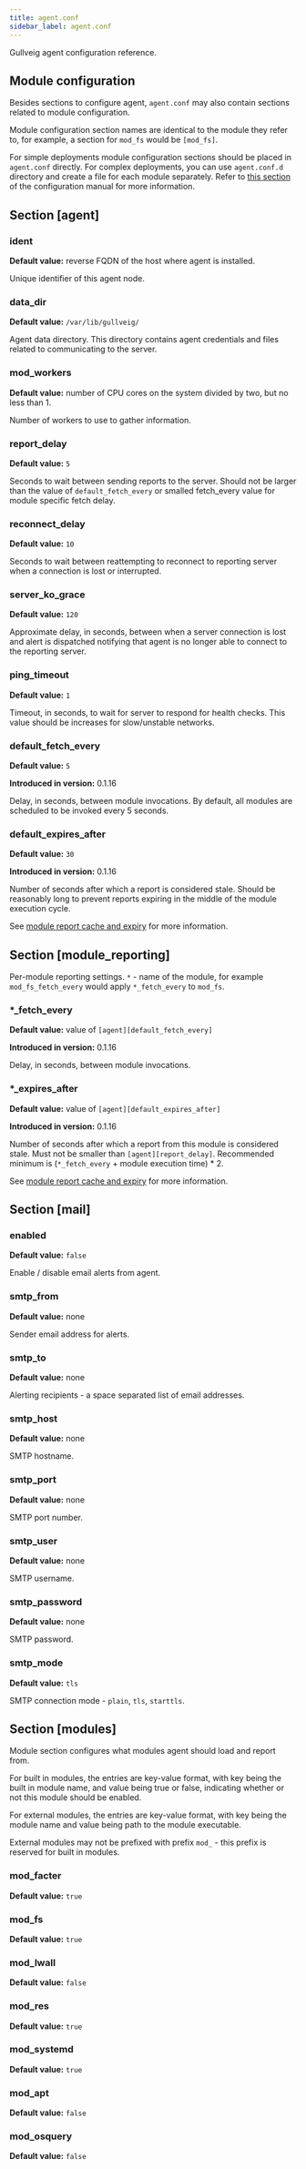 ```yaml
---
title: agent.conf
sidebar_label: agent.conf
---
```


Gullveig agent configuration reference.

## Module configuration

Besides sections to configure agent, `agent.conf` may also contain sections related to module configuration.

Module configuration section names are identical to the module they refer to, for example,
a section for `mod_fs` would be `[mod_fs]`.

For simple deployments module configuration sections should be placed in `agent.conf` directly. For
complex deployments, you can use `agent.conf.d` directory and create a file for each module separately. Refer to [this section](./about.md#compartmentalizing-complex-configuration) of the configuration manual for more information.

## Section [agent]

### ident
**Default value:** reverse FQDN of the host where agent is installed.

Unique identifier of this agent node.

### data_dir
**Default value:** `/var/lib/gullveig/`

Agent data directory. This directory contains agent credentials and files related to
communicating to the server.

### mod_workers
**Default value:** number of CPU cores on the system divided by two, but no less than 1.

Number of workers to use to gather information.

### report_delay
**Default value:** `5`

Seconds to wait between sending reports to the server. Should not be larger than the value
of `default_fetch_every` or smalled fetch_every value for module specific fetch delay.

### reconnect_delay
**Default value:** `10`

Seconds to wait between reattempting to reconnect to reporting server when a connection is lost or interrupted.

### server_ko_grace
**Default value:** `120`

Approximate delay, in seconds, between when a server connection is lost and alert is dispatched notifying that agent is no longer able to connect to the reporting server.

### ping_timeout
**Default value:** `1`

Timeout, in seconds, to wait for server to respond for health checks. This value should be increases for slow/unstable networks.

### default_fetch_every
**Default value:** `5`

**Introduced in version:** 0.1.16

Delay, in seconds, between module invocations. By default, all modules are scheduled to be invoked every 5 seconds.

### default_expires_after
**Default value:** `30`

**Introduced in version:** 0.1.16

Number of seconds after which a report is considered stale. Should be reasonably long to prevent reports expiring
in the middle of the module execution cycle.

See [module report cache and expiry](../advanced/reporting.md#module-report-caching-and-expiry) for
more information.

## Section [module_reporting]
Per-module reporting settings. `*` - name of the module, for example `mod_fs_fetch_every` would apply 
`*_fetch_every` to `mod_fs`.

### *_fetch_every
**Default value:** value of `[agent][default_fetch_every]`

**Introduced in version:** 0.1.16

Delay, in seconds, between module invocations.

### *_expires_after
**Default value:** value of `[agent][default_expires_after]`

**Introduced in version:** 0.1.16

Number of seconds after which a report from this module is considered stale. Must not be smaller than `[agent][report_delay]`.
Recommended minimum is (`*_fetch_every` + module execution time) * 2.

See [module report cache and expiry](../advanced/reporting.md#module-report-caching-and-expiry) for
more information.

## Section [mail]

### enabled
**Default value:** `false`

Enable / disable email alerts from agent.

### smtp_from
**Default value:** none

Sender email address for alerts.

### smtp_to
**Default value:** none

Alerting recipients - a space separated list of email addresses.

### smtp_host
**Default value:** none

SMTP hostname.

### smtp_port
**Default value:** none

SMTP port number.

### smtp_user
**Default value:** none

SMTP username.

### smtp_password
**Default value:** none

SMTP password.

### smtp_mode
**Default value:** `tls`

SMTP connection mode - `plain`, `tls`, `starttls`. 

## Section [modules]

Module section configures what modules agent should load and report from.

For built in modules, the entries are key-value format, with key being the built in module name,
and value being true or false, indicating whether or not this module should be enabled.

For external modules, the entries are key-value format, with key being the module name and
value being path to the module executable.

External modules may not be prefixed with prefix `mod_` - this prefix is reserved for
built in modules.

### mod_facter
**Default value:** `true`

### mod_fs
**Default value:** `true`

### mod_lwall
**Default value:** `false`

### mod_res
**Default value:** `true`

### mod_systemd
**Default value:** `true`

### mod_apt
**Default value:** `false`

### mod_osquery
**Default value:** `false`
